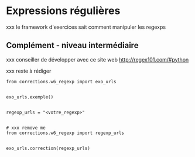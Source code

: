 
# Expressions régulières

xxx le framework d'exercices sait comment manipuler les regexps

## Complément - niveau intermédiaire

xxx conseiller de développer avec ce site web http://regex101.com/#python

xxx reste à rédiger


    from corrections.w6_regexp import exo_urls


    exo_urls.exemple()


    regexp_urls = "<votre_regexp>"


    # xxx remove me
    from corrections.w6_regexp import regexp_urls


    exo_urls.correction(regexp_urls)
